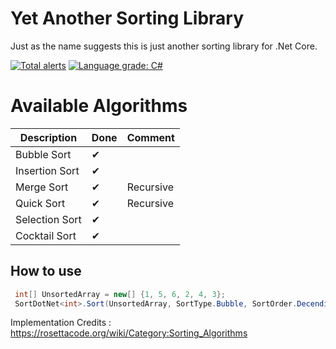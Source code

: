 Yet Another Sorting Library
================
Just as the name suggests this is just another sorting library for .Net Core. 

[![Total alerts](https://img.shields.io/lgtm/alerts/g/Warhammer4000/YetAnotherSortingLibrary.svg?logo=lgtm&logoWidth=18)](https://lgtm.com/projects/g/Warhammer4000/YetAnotherSortingLibrary/alerts/)
[![Language grade: C#](https://img.shields.io/lgtm/grade/csharp/g/Warhammer4000/YetAnotherSortingLibrary.svg?logo=lgtm&logoWidth=18)](https://lgtm.com/projects/g/Warhammer4000/YetAnotherSortingLibrary/context:csharp)



Available Algorithms
================

| Description             | Done | Comment |
|-------------------------|------|---------|
| Bubble Sort| ✔ | 
| Insertion Sort| ✔ | 
| Merge Sort| ✔ | Recursive
| Quick Sort| ✔ | Recursive
| Selection Sort| ✔ | 
| Cocktail Sort| ✔ | 


## How to use
```c#
 int[] UnsortedArray = new[] {1, 5, 6, 2, 4, 3};
 SortDotNet<int>.Sort(UnsortedArray, SortType.Bubble, SortOrder.Decending);

```





Implementation Credits : https://rosettacode.org/wiki/Category:Sorting_Algorithms

